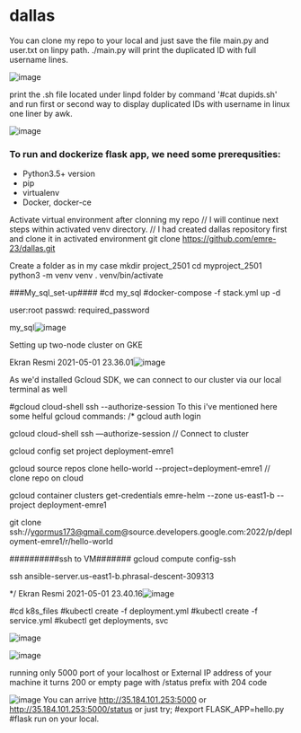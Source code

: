 # dallas

You can clone my repo to your local and just save the file main.py and user.txt on linpy path.
./main.py will print the duplicated ID with full username lines.

![image](https://user-images.githubusercontent.com/53182424/116794478-e4e68280-aad5-11eb-91e9-4672927d9db4.png)


print the .sh file located under linpd folder by command '#cat dupids.sh' and run first or second way to display duplicated IDs with username in linux one liner by awk.

![image](https://user-images.githubusercontent.com/53182424/116794747-25470000-aad8-11eb-8802-91722f2b7124.png)


### To run and dockerize flask app, we need some prerequsities:
  - Python3.5+ version
  - pip
  - virtualenv
  - Docker, docker-ce


Activate virtual environment after clonning my repo
// I will continue next steps within activated venv directory.
// I had created dallas repository first and clone it in activated environment 
git clone https://github.com/emre-23/dallas.git

Create a folder as in my case mkdir project_2501
cd myproject_2501
python3 -m venv venv
. venv/bin/activate

###My_sql_set-up####
#cd my_sql
#docker-compose -f stack.yml up -d

user:root
passwd: required_password

my_sql![image](https://user-images.githubusercontent.com/53182424/116794415-6be72b00-aad5-11eb-85ed-45d9caa03e91.png)

Setting up two-node cluster on GKE

Ekran Resmi 2021-05-01 23.36.01![image](https://user-images.githubusercontent.com/53182424/116794508-1f501f80-aad6-11eb-91aa-9b641b15e075.png)

As we'd installed Gcloud SDK, we can connect to our cluster via our local terminal as well

#gcloud cloud-shell ssh --authorize-session
To this i've mentioned here some helful gcloud commands:
/*
gcloud auth login

gcloud cloud-shell ssh —authorize-session // Connect to cluster

gcloud config set project deployment-emre1

gcloud source repos clone hello-world --project=deployment-emre1 // clone repo on cloud

gcloud container clusters get-credentials emre-helm --zone us-east1-b --project deployment-emre1

git clone ssh://ygormus173@gmail.com@source.developers.google.com:2022/p/deployment-emre1/r/hello-world


##########ssh to VM#######
gcloud compute config-ssh

ssh ansible-server.us-east1-b.phrasal-descent-309313

*/
Ekran Resmi 2021-05-01 23.40.16![image](https://user-images.githubusercontent.com/53182424/116794595-d3ea4100-aad6-11eb-8c76-c4fed79bbd8e.png)

#cd k8s_files
#kubectl create -f deployment.yml
#kubectl create -f service.yml
#kubectl get deployments, svc

![image](https://user-images.githubusercontent.com/53182424/116794931-ae126b80-aad9-11eb-81b0-65ba9be2f1c0.png)

![image](https://user-images.githubusercontent.com/53182424/116794951-d9955600-aad9-11eb-9db7-c6ceef9b3102.png)

running only 5000 port of your localhost or External IP address of your machine it turns 200 or empty page with /status prefix with 204 code

![image](https://user-images.githubusercontent.com/53182424/116795030-95568580-aada-11eb-9533-9e9a6318c413.png)
You can arrive http://35.184.101.253:5000 or http://35.184.101.253:5000/status or just try;
#export FLASK_APP=hello.py
#flask run on your local.




